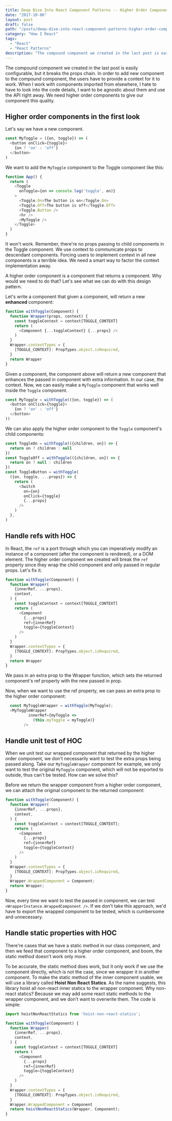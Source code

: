 ```yaml
---
title: Deep Dive Into React Component Patterns -- Higher Order Components
date: "2017-10-06"
layout: post
draft: false
path: "/posts/deep-dive-into-react-component-patterns-higher-order-components"
category: "How I React"
tags:
  - "React"
  - "React Patterns"
description: "The compound component we created in the last post is easily configurable, but it breaks the props chain. In order to add new component to the compound component, the users have to provide a context for it to work. When I work with components imported from elsewhere, I hate to have to look into the code details, I want to be agnostic about them and use the API right away."
---
```


The compound component we created in the last post is easily configurable, but it breaks the props chain. In order to add new component to the compound component, the users have to provide a context for it to work. When I work with components imported from elsewhere, I hate to have to look into the code details, I want to be agnostic about them and use the API right away. We need higher order components to give our component this quality.

## Higher order components in the first look

Let's say we have a new component.

```javascript
const MyToggle = ({on, toggle}) => (
  <button onClick={toggle}>
    {on ? 'on' : 'off'}
  </button>
)
```

We want to add the `MyToggle` component to the Toggle component like this:

```javascript
function App() {
  return (
    <Toggle
      onToggle={on => console.log('toggle', on)}
    >
      <Toggle.On>The button is on</Toggle.On>
      <Toggle.Off>The button is off</Toggle.Off>
      <Toggle.Button />
      <hr />
      <MyToggle />
    </Toggle>
  )
}
```

It won't work. Remember, there're no props passing to child components in the Toggle component. We use context to communicate props to descendant components. Forcing users to implement context in all new components is a terrible idea. We need a smart way to factor the context implementation away.

A higher order component is a component that returns a component. Why would we need to do that? Let's see what we can do with this design pattern.

Let's write a component that given a component, will return a new **enhanced** component:

```javascript
function withToggle(Component) {
  function Wrapper(props, context) {
    const toggleContext = context[TOGGLE_CONTEXT]
    return (
      <Component {...toggleContext} {...props} />
    )
  }
  Wrapper.contextTypes = {
    [TOGGLE_CONTEXT]: PropTypes.object.isRequired,
  }
  return Wrapper
}
```

Given a component, the component above will return a new component that enhances the passed in component with extra information. In our case, the context. Now, we can easily make a `MyToggle` component that works well inside the `Toggle` component.

```javascript
const MyToggle = withToggle(({on, toggle}) => (
  <button onClick={toggle}>
    {on ? 'on' : 'off'}
  </button>
))
```

We can also apply the higher order component to the `Toggle` component's child components:

```javascript
const ToggleOn = withToggle(({children, on}) => {
  return on ? children : null
})
const ToggleOff = withToggle(({children, on}) => {
  return on ? null : children
})
const ToggleButton = withToggle(
  ({on, toggle, ...props}) => {
    return (
      <Switch
        on={on}
        onClick={toggle}
        {...props}
      />
    )
  },
)
```

## Handle refs with HOC

In React, the `ref` is a port through which you can imperatively modify an instance of a component (after the component is rendered), or a DOM element. The higher order component we created will break the `ref` property since they wrap the child component and only passed in regular props. Let's fix it.

```javascript
function withToggle(Component) {
  function Wrapper(
    {innerRef, ...props},
    context,
  ) {
    const toggleContext = context[TOGGLE_CONTEXT]
    return (
      <Component
        {...props}
        ref={innerRef}
        toggle={toggleContext}
      />
    )
  }
  Wrapper.contextTypes = {
    [TOGGLE_CONTEXT]: PropTypes.object.isRequired,
  }
  return Wrapper
}
```

We pass in an extra prop to the Wrapper function, which sets the returned component's ref property with the new passed in prop.

Now, when we want to use the ref property, we can pass an extra prop to the higher order component:

```javascript
  const MyToggleWrapper = withToggle(MyToggle);
  <MyToggleWrapper
          innerRef={myToggle =>
            (this.myToggle = myToggle)}
        />
```

## Handle unit test of HOC

When we unit test our wrapped component that returned by the higher order component, we don't necessarily want to test the extra props being passed along. Take our `MyToggleWrapper` component for example, we only want to test the original `MyToggle` component, which will not be exported to outside, thus can't be tested. How can we solve this?

Before we return the wrapper component from a higher order component, we can attach the original component to the returned component:

```javascript
function withToggle(Component) {
  function Wrapper(
    {innerRef, ...props},
    context,
  ) {
    const toggleContext = context[TOGGLE_CONTEXT];
    return (
      <Component
        {...props}
        ref={innerRef}
        toggle={toggleContext}
      />
    )
  }
  Wrapper.contextTypes = {
    [TOGGLE_CONTEXT]: PropTypes.object.isRequired,
  }
  Wrapper.WrappedComponent = Component;
  return Wrapper;
}
```

Now, every time we want to test the passed in component, we can test `<WrapperInstance.WrappedComponent />`. If we don't take this approach, we'd have to export the wrapped component to be tested, which is cumbersome and unnecessary.

## Handle static properties with HOC

There're cases that we have a static method in our class component, and then we feed that component to a higher order component, and boom, the static method doesn't work only more.

To be accurate, the static method does work, but it only work if we use the component directly, which is not the case, since we wrapper it in another component. To make the static method of the inner component usable, we will use a library called **Hoist Non React Statics**. As the name suggests, this library hoist all non-react inner statics to the wrapper component. Why non-react statics? Because we may add some react static methods to the wrapper component, and we don't want to overwrite them. The code is simple:

```javascript
import hoistNonReactStatics from 'hoist-non-react-statics';

function withToggle(Component) {
  function Wrapper(
    {innerRef, ...props},
    context,
  ) {
    const toggleContext = context[TOGGLE_CONTEXT]
    return (
      <Component
        {...props}
        ref={innerRef}
        toggle={toggleContext}
      />
    )
  }
  Wrapper.contextTypes = {
    [TOGGLE_CONTEXT]: PropTypes.object.isRequired,
  }
  Wrapper.WrappedComponent = Component
  return hoistNonReactStatics(Wrapper, Component);
}
```